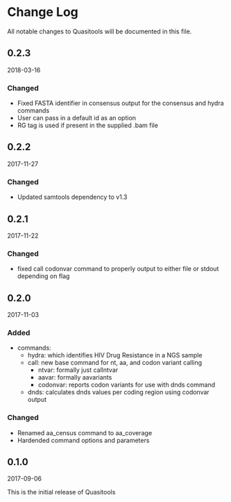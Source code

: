 # Change Log

All notable changes to Quasitools will be documented in this file.

## 0.2.3 ##

2018-03-16

### Changed ###

- Fixed FASTA identifier in consensus output for the consensus and hydra commands
- User can pass in a default id as an option
- RG tag is used if present in the supplied .bam file

## 0.2.2 ##

2017-11-27

### Changed ###

 - Updated samtools dependency to v1.3

## 0.2.1 ##

2017-11-22

### Changed ###

 - fixed call codonvar command to properly output to either file or stdout depending on flag

## 0.2.0 ##

2017-11-03

### Added ###

 - commands:
   - hydra: which identifies HIV Drug Resistance in a NGS sample
   - call: new base command for nt, aa, and codon variant calling
     - ntvar: formally just callntvar
     - aavar: formally aavariants
     - codonvar: reports codon variants for use with dnds command
   - dnds: calculates dnds values per coding region using codonvar output

### Changed ###

 - Renamed aa_census command to aa_coverage
 - Hardended command options and parameters

## 0.1.0 ##

2017-09-06

This is the initial release of Quasitools
